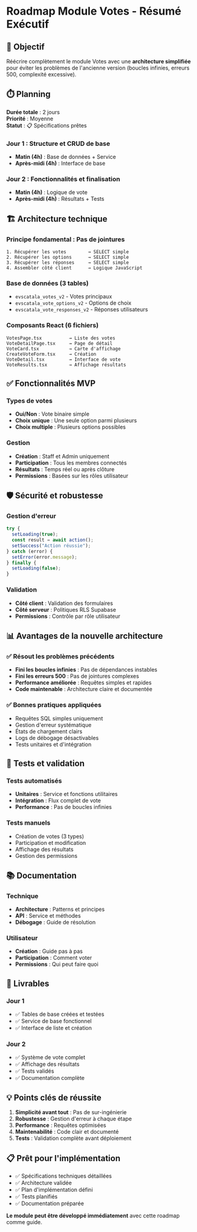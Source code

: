 # Roadmap Module Votes - Résumé Exécutif

## 🎯 Objectif

Réécrire complètement le module Votes avec une **architecture simplifiée** pour éviter les problèmes de l'ancienne version (boucles infinies, erreurs 500, complexité excessive).

## ⏱️ Planning

**Durée totale** : 2 jours  
**Priorité** : Moyenne  
**Statut** : 📋 Spécifications prêtes

### Jour 1 : Structure et CRUD de base
- **Matin (4h)** : Base de données + Service
- **Après-midi (4h)** : Interface de base

### Jour 2 : Fonctionnalités et finalisation  
- **Matin (4h)** : Logique de vote
- **Après-midi (4h)** : Résultats + Tests

## 🏗️ Architecture technique

### Principe fondamental : **Pas de jointures**
```
1. Récupérer les votes        → SELECT simple
2. Récupérer les options      → SELECT simple  
3. Récupérer les réponses     → SELECT simple
4. Assembler côté client      → Logique JavaScript
```

### Base de données (3 tables)
- `evscatala_votes_v2` - Votes principaux
- `evscatala_vote_options_v2` - Options de choix
- `evscatala_vote_responses_v2` - Réponses utilisateurs

### Composants React (6 fichiers)
```
VotesPage.tsx          → Liste des votes
VoteDetailPage.tsx     → Page de détail
VoteCard.tsx           → Carte d'affichage
CreateVoteForm.tsx     → Création
VoteDetail.tsx         → Interface de vote
VoteResults.tsx        → Affichage résultats
```

## ✅ Fonctionnalités MVP

### Types de votes
- **Oui/Non** : Vote binaire simple
- **Choix unique** : Une seule option parmi plusieurs
- **Choix multiple** : Plusieurs options possibles

### Gestion
- **Création** : Staff et Admin uniquement
- **Participation** : Tous les membres connectés
- **Résultats** : Temps réel ou après clôture
- **Permissions** : Basées sur les rôles utilisateur

## 🛡️ Sécurité et robustesse

### Gestion d'erreur
```typescript
try {
  setLoading(true);
  const result = await action();
  setSuccess("Action réussie");
} catch (error) {
  setError(error.message);
} finally {
  setLoading(false);
}
```

### Validation
- **Côté client** : Validation des formulaires
- **Côté serveur** : Politiques RLS Supabase
- **Permissions** : Contrôle par rôle utilisateur

## 📊 Avantages de la nouvelle architecture

### ✅ Résout les problèmes précédents
- **Fini les boucles infinies** : Pas de dépendances instables
- **Fini les erreurs 500** : Pas de jointures complexes
- **Performance améliorée** : Requêtes simples et rapides
- **Code maintenable** : Architecture claire et documentée

### ✅ Bonnes pratiques appliquées
- Requêtes SQL simples uniquement
- Gestion d'erreur systématique
- États de chargement clairs
- Logs de débogage désactivables
- Tests unitaires et d'intégration

## 🧪 Tests et validation

### Tests automatisés
- **Unitaires** : Service et fonctions utilitaires
- **Intégration** : Flux complet de vote
- **Performance** : Pas de boucles infinies

### Tests manuels
- Création de votes (3 types)
- Participation et modification
- Affichage des résultats
- Gestion des permissions

## 📚 Documentation

### Technique
- **Architecture** : Patterns et principes
- **API** : Service et méthodes
- **Débogage** : Guide de résolution

### Utilisateur
- **Création** : Guide pas à pas
- **Participation** : Comment voter
- **Permissions** : Qui peut faire quoi

## 🚀 Livrables

### Jour 1
- ✅ Tables de base créées et testées
- ✅ Service de base fonctionnel
- ✅ Interface de liste et création

### Jour 2
- ✅ Système de vote complet
- ✅ Affichage des résultats
- ✅ Tests validés
- ✅ Documentation complète

## 💡 Points clés de réussite

1. **Simplicité avant tout** : Pas de sur-ingénierie
2. **Robustesse** : Gestion d'erreur à chaque étape
3. **Performance** : Requêtes optimisées
4. **Maintenabilité** : Code clair et documenté
5. **Tests** : Validation complète avant déploiement

## 📋 Prêt pour l'implémentation

- ✅ Spécifications techniques détaillées
- ✅ Architecture validée
- ✅ Plan d'implémentation défini
- ✅ Tests planifiés
- ✅ Documentation préparée

**Le module peut être développé immédiatement** avec cette roadmap comme guide. 